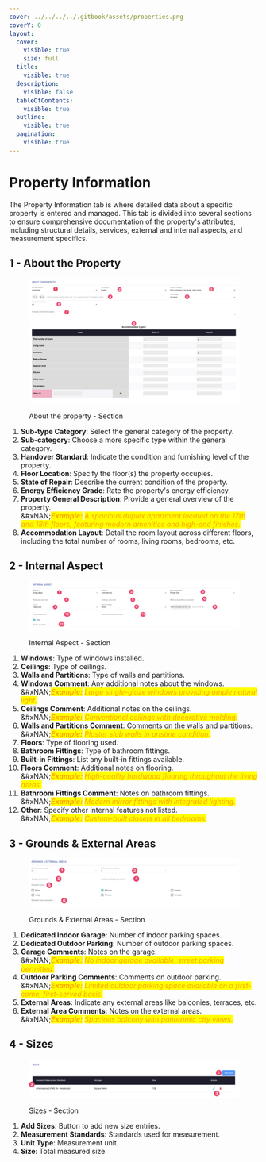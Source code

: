 ```yaml
---
cover: ../../../../.gitbook/assets/properties.png
coverY: 0
layout:
  cover:
    visible: true
    size: full
  title:
    visible: true
  description:
    visible: false
  tableOfContents:
    visible: true
  outline:
    visible: true
  pagination:
    visible: true
---
```


# Property Information

The Property Information tab is where detailed data about a specific property is entered and managed. This tab is divided into several sections to ensure comprehensive documentation of the property's attributes, including structural details, services, external and internal aspects, and measurement specifics.

## **1 - About the Property**

<figure><img src="../../../../.gitbook/assets/CleanShot 2024-05-23 at 09.29.06@2x.png" alt=""><figcaption><p>About the property - Section</p></figcaption></figure>

1. **Sub-type Category**: Select the general category of the property.
2. **Sub-category**: Choose a more specific type within the general category.
3. **Handover Standard**: Indicate the condition and furnishing level of the property.
4. **Floor Location**: Specify the floor(s) the property occupies.
5. **State of Repair**: Describe the current condition of the property.
6. **Energy Efficiency Grade**: Rate the property's energy efficiency.
7. **Property General Description**: Provide a general overview of the property.\
   &#xNAN;_<mark style="color:orange;">**Example:**</mark> <mark style="color:orange;"></mark><mark style="color:orange;">A spacious duplex apartment located on the 17th and 18th floors, featuring modern amenities and high-end finishes.</mark>_
8. **Accommodation Layout**: Detail the room layout across different floors, including the total number of rooms, living rooms, bedrooms, etc.

## 2 - Internal Aspect

<figure><img src="../../../../.gitbook/assets/CleanShot 2024-05-23 at 10.01.45@2x.png" alt=""><figcaption><p>Internal Aspect - Section</p></figcaption></figure>

1. **Windows**: Type of windows installed.
2. **Ceilings**: Type of ceilings.
3. **Walls and Partitions**: Type of walls and partitions.
4. **Windows Comment**: Any additional notes about the windows.\
   &#xNAN;_<mark style="color:orange;">**Example:**</mark> <mark style="color:orange;"></mark><mark style="color:orange;">Large single-glaze windows providing ample natural light.</mark>_
5. **Ceilings Comment**: Additional notes on the ceilings.\
   &#xNAN;_<mark style="color:orange;">**Example:**</mark> <mark style="color:orange;"></mark><mark style="color:orange;">Conventional ceilings with decorative molding.</mark>_
6. **Walls and Partitions Comment**: Comments on the walls and partitions.\
   &#xNAN;_<mark style="color:orange;">**Example:**</mark> <mark style="color:orange;"></mark><mark style="color:orange;">Plaster slab walls in pristine condition.</mark>_
7. **Floors**: Type of flooring used.
8. **Bathroom Fittings**: Type of bathroom fittings.
9. **Built-in Fittings**: List any built-in fittings available.
10. **Floors Comment**: Additional notes on flooring.\
    &#xNAN;_<mark style="color:orange;">**Example:**</mark> <mark style="color:orange;"></mark><mark style="color:orange;">High-quality hardwood flooring throughout the living areas.</mark>_
11. **Bathroom Fittings Comment**: Notes on bathroom fittings.\
    &#xNAN;_<mark style="color:orange;">**Example:**</mark> <mark style="color:orange;"></mark><mark style="color:orange;">Modern mirror fittings with integrated lighting.</mark>_
12. **Other**: Specify other internal features not listed.\
    &#xNAN;_<mark style="color:orange;">**Example:**</mark> <mark style="color:orange;"></mark><mark style="color:orange;">Custom-built closets in all bedrooms.</mark>_

## 3 - Grounds & External Areas

<figure><img src="../../../../.gitbook/assets/CleanShot 2024-05-23 at 18.56.43@2x.png" alt=""><figcaption><p>Grounds &#x26; External Areas - Section</p></figcaption></figure>

1. **Dedicated Indoor Garage**: Number of indoor parking spaces.
2. **Dedicated Outdoor Parking**: Number of outdoor parking spaces.
3. **Garage Comments**: Notes on the garage.\
   &#xNAN;_<mark style="color:orange;">**Example:**</mark> <mark style="color:orange;"></mark><mark style="color:orange;">No indoor garage available, street parking permitted.</mark>_
4. **Outdoor Parking Comments**: Comments on outdoor parking.\
   &#xNAN;_<mark style="color:orange;">**Example:**</mark> <mark style="color:orange;"></mark><mark style="color:orange;">Limited outdoor parking space available on a first-come, first-served basis.</mark>_
5. **External Areas**: Indicate any external areas like balconies, terraces, etc.
6. **External Area Comments**: Notes on the external areas.\
   &#xNAN;_<mark style="color:orange;">**Example:**</mark> <mark style="color:orange;"></mark><mark style="color:orange;">Spacious balcony with panoramic city views.</mark>_

## 4 - Sizes

<figure><img src="../../../../.gitbook/assets/CleanShot 2024-05-23 at 18.58.03@2x.png" alt=""><figcaption><p>Sizes - Section</p></figcaption></figure>

1. **Add Sizes**: Button to add new size entries.
2. **Measurement Standards**: Standards used for measurement.
3. **Unit Type**: Measurement unit.
4. **Size**: Total measured size.
